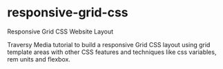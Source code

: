 # responsive-grid-css

Responsive Grid CSS Website Layout

Traversy Media tutorial to build a responsive Grid CSS layout using grid template areas with other CSS features and techniques like css variables, rem units and flexbox.
